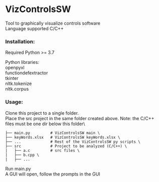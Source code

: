 # VizControlsSW

Tool to graphically visualize controls software \
Language supported C/C++

### Installation:

Required Python >= 3.7

Python libraries: \
openpyxl \
functiondefextractor \
tkinter \
nltk.tokenize \
nltk.corpus

### Usage:

Clone this project to a single folder.\
Place the src project in the same folder created above. Note: the C/C++ files must be one dir below this folder\        

```
├── main.py         # VizControlsSW main \
├── keyWords.xlsx   # VizControlsSW keyWords.xlsx \
├── ...             # Rest of the VizControlsSW py scripts \
├── src             # Project to be analyzed (C/C++) \
|   ├── a.c         # src files \
|   ├── b.cpp \
|   ├── ...
```

Run main.py \
A GUI will open, follow the prompts in the GUI 
